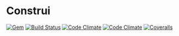 # Construi

[![Gem](https://img.shields.io/gem/v/construi.svg?style=plastic)](https://rubygems.org/gems/construi) [![Build Status](http://jenkins.mylonelybear.org/buildStatus/icon?job=construi-develop)](http://jenkins.mylonelybear.org/job/construi-develop/)
[![Code Climate](https://img.shields.io/codeclimate/github/lstephen/construi.svg?style=plastic)](https://codeclimate.com/github/lstephen/construi) [![Code Climate](https://img.shields.io/codeclimate/coverage/github/lstephen/construi.svg?style=plastic)](https://codeclimate.com/github/lstephen/construi) [![Coveralls](https://img.shields.io/coveralls/lstephen/construi/develop.svg?style=plastic)](https://coveralls.io/r/lstephen/construi)

